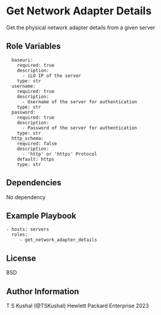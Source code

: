 Get Network Adapter Details
=========

Get the physical network adapter details from a given server

Role Variables
--------------

```
  baseuri:
    required: true
    description:
      - iLO IP of the server
    type: str
  username:
    required: true
    description:
      - Username of the server for authentication
    type: str
  password:
    required: true
    description:
      - Password of the server for authentication
    type: str
  http_schema:
    required: false
    description:
      - 'http' or 'https' Protocol
    default: https
    type: str
```

Dependencies
------------

No dependency

Example Playbook
----------------

```
- hosts: servers
  roles:
     - get_network_adapter_details
```

License
-------

BSD

Author Information
------------------

T S Kushal (@TSKushal) Hewlett Packard Enterprise 2023 